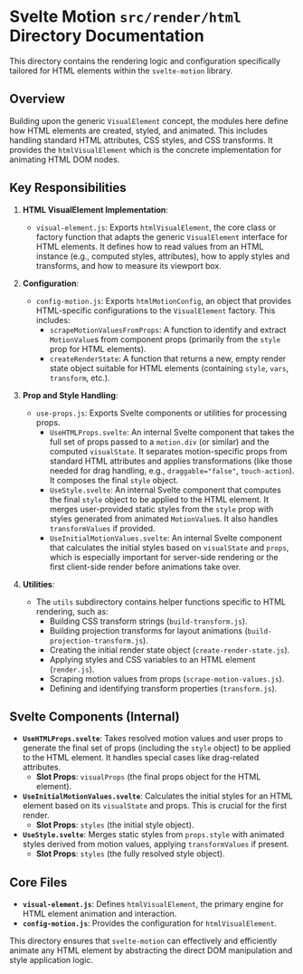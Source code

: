 # Svelte Motion `src/render/html` Directory Documentation

This directory contains the rendering logic and configuration specifically tailored for HTML elements within the `svelte-motion` library.

## Overview

Building upon the generic `VisualElement` concept, the modules here define how HTML elements are created, styled, and animated. This includes handling standard HTML attributes, CSS styles, and CSS transforms. It provides the `htmlVisualElement` which is the concrete implementation for animating HTML DOM nodes.

## Key Responsibilities

1.  **HTML VisualElement Implementation**:
    *   `visual-element.js`: Exports `htmlVisualElement`, the core class or factory function that adapts the generic `VisualElement` interface for HTML elements. It defines how to read values from an HTML instance (e.g., computed styles, attributes), how to apply styles and transforms, and how to measure its viewport box.

2.  **Configuration**:
    *   `config-motion.js`: Exports `htmlMotionConfig`, an object that provides HTML-specific configurations to the `VisualElement` factory. This includes:
        *   `scrapeMotionValuesFromProps`: A function to identify and extract `MotionValue`s from component props (primarily from the `style` prop for HTML elements).
        *   `createRenderState`: A function that returns a new, empty render state object suitable for HTML elements (containing `style`, `vars`, `transform`, etc.).

3.  **Prop and Style Handling**:
    *   `use-props.js`: Exports Svelte components or utilities for processing props.
        *   `UseHTMLProps.svelte`: An internal Svelte component that takes the full set of props passed to a `motion.div` (or similar) and the computed `visualState`. It separates motion-specific props from standard HTML attributes and applies transformations (like those needed for drag handling, e.g., `draggable="false"`, `touch-action`). It composes the final `style` object.
        *   `UseStyle.svelte`: An internal Svelte component that computes the final `style` object to be applied to the HTML element. It merges user-provided static styles from the `style` prop with styles generated from animated `MotionValue`s. It also handles `transformValues` if provided.
        *   `UseInitialMotionValues.svelte`: An internal Svelte component that calculates the initial styles based on `visualState` and `props`, which is especially important for server-side rendering or the first client-side render before animations take over.

4.  **Utilities**:
    *   The `utils` subdirectory contains helper functions specific to HTML rendering, such as:
        *   Building CSS transform strings (`build-transform.js`).
        *   Building projection transforms for layout animations (`build-projection-transform.js`).
        *   Creating the initial render state object (`create-render-state.js`).
        *   Applying styles and CSS variables to an HTML element (`render.js`).
        *   Scraping motion values from props (`scrape-motion-values.js`).
        *   Defining and identifying transform properties (`transform.js`).

## Svelte Components (Internal)

*   **`UseHTMLProps.svelte`**: Takes resolved motion values and user props to generate the final set of props (including the `style` object) to be applied to the HTML element. It handles special cases like drag-related attributes.
    *   **Slot Props**: `visualProps` (the final props object for the HTML element).
*   **`UseInitialMotionValues.svelte`**: Calculates the initial styles for an HTML element based on its `visualState` and props. This is crucial for the first render.
    *   **Slot Props**: `styles` (the initial style object).
*   **`UseStyle.svelte`**: Merges static styles from `props.style` with animated styles derived from motion values, applying `transformValues` if present.
    *   **Slot Props**: `styles` (the fully resolved style object).

## Core Files

*   **`visual-element.js`**: Defines `htmlVisualElement`, the primary engine for HTML element animation and interaction.
*   **`config-motion.js`**: Provides the configuration for `htmlVisualElement`.

This directory ensures that `svelte-motion` can effectively and efficiently animate any HTML element by abstracting the direct DOM manipulation and style application logic.